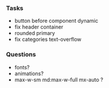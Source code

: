 ### Tasks
- button before component dynamic
- fix header container
- rounded primary
- fix categories text-overflow
### Questions
- fonts?
- animations?
- max-w-sm md:max-w-full mx-auto ?


